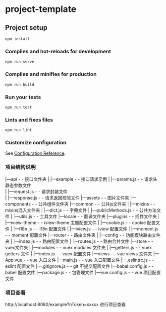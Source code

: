 # project-template

## Project setup
```
npm install
```

### Compiles and hot-reloads for development
```
npm run serve
```

### Compiles and minifies for production
```
npm run build
```

### Run your tests
```
npm run test
```

### Lints and fixes files
```
npm run lint
```

### Customize configuration
See [Configuration Reference](https://cli.vuejs.org/config/).

### 项目结构说明
|—api                         - - 接口文件夹
|  |—example                  - - 接口请求示例
| |—params.js           - - 请求头静态参数文件              
| |—request.js          - - 请求封装文件               
| |—response.js              - - 请求返回校验文件
|—assets                      - - 图片文件夹
|—components                  - - 公共组件文件夹
|—common                      - - 公共js文件夹
| |—mixins                   - - mixins混入文件夹
| |—dict.js                  - - 字典文件
| |—publicMethods.js         - - 公共方法文件
| |—utils.js                 - - 工具文件
|—locale                      - - 翻译文件夹
|—plugins                     - - 插件文件夹
| |—iview-theme              - - iview-theme 主题配置文件
| |—cookie.js                - - cookie 配置文件
| |—i18n.js                  - - i18n 配置文件
| |—iview.js                 - - iview 配置文件
| |—moment.js                - - moment 配置文件
|—router                      - - 路由文件夹
| |—config                   - - 功能模块路由文件夹
| |—index.js                 - - 路由配置文件
| |—routes.js                - - 路由合并文件
|—store                       - - vuex文件夹
| |—modules                  - - vuex modules 文件夹
| |—getters.js               - - vuex getters 文件
| |—index.js                 - - vuex 配置文件
|—views                       - - vue views 文件夹
|—App.vue                     - - vue 入口文件
|—main.js                     - - vue 入口配置文件
|—.eslintrc.js                - - eslint 配置文件
|—.gitignore.js               - - git 不提交配置文件
|—babel.config.js             - - babel 配置文件
|—package.js                  - - 包管理文件
|—vue.config.js               - - vue 项目配置文件

### 项目查看
http://localhost:8080/example?nToken=xxxxx 进行项目查看